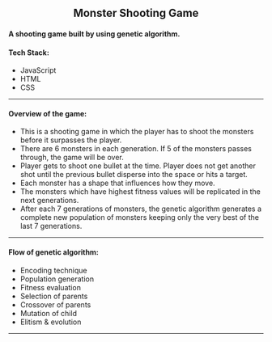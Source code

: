 <h2 align="center">Monster Shooting Game</h2>
<h4>A shooting game built by using genetic algorithm.</h4>

#### Tech Stack:
- JavaScript
- HTML
- CSS

---

#### Overview of the game:
- This is a shooting game in which the player has to shoot the monsters before it surpasses the player.
- There are 6 monsters in each generation. If 5 of the monsters passes through, the game will be over.
- Player gets to shoot one bullet at the time. Player does not get another shot until the previous bullet disperse into the space or hits a target.
- Each monster has a shape that influences how they move.
- The monsters which have highest fitness values will be replicated in the next generations.
- After each 7 generations of monsters, the genetic algorithm generates a complete new population of monsters keeping only the very best of the last 7 generations.

---
#### Flow of genetic algorithm:
- Encoding technique
- Population generation
- Fitness evaluation
- Selection of parents
- Crossover of parents
- Mutation of child
- Elitism & evolution

---

